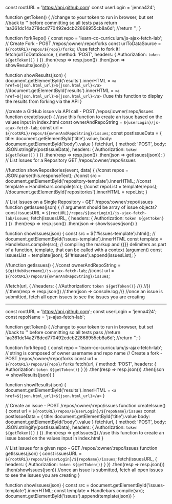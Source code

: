 const rootURL = 'https://api.github.com'
const userLogin = 'jenna424';

function getToken() {
  //change to your token to run in browser, but set
  //back to '' before committing so all tests pass
  return 'aa361dc14a278dcd770492edcb22868955cb8a6d';
  //return '';
}

function forkRepo() {
  const repo = 'learn-co-curriculum/js-ajax-fetch-lab';
  // Create Fork - POST /repos/:owner/:repo/forks
  const urlToDataSource = `${rootURL}/repos/${repo}/forks`;
  //use fetch to fork it!
  fetch(urlToDataSource, {
    method: 'POST',
    headers: {
      Authorization: `token ${getToken()}`
    }
  })
    .then(resp => resp.json())
    .then(json => showResults(json))
}

function showResults(json) {
  document.getElementById('results').innerHTML = `<a href=${json.html_url}>${json.html_url}</a>`
  //document.getElementById('results').innerHTML = `<a href=${json.html_url}>${json.html_url}</a>`
  //use this function to display the results from forking via the API
}

//create a GitHub issue via API call - POST /repos/:owner/:repo/issues
function createIssue() { //use this function to create an issue based on the values input in index.html
  const ownerAndRepoString = `${userLogin}/js-ajax-fetch-lab`;
  const url = `${rootURL}/repos/${ownerAndRepoString}/issues`;
  const postIssueData = {
    title: document.getElementById('title').value,
    body: document.getElementById('body').value
  }
  fetch(url, {
    method: 'POST',
    body: JSON.stringify(postIssueData),
    headers: {
      Authorization: `token ${getToken()}`
    }
  })
    .then(resp => resp.json())
    .then(json => getIssues(json));
}
// List Issues for a Repository GET /repos/:owner/:repo/issues

//function showRepositories(event, data) {
  //const repos = JSON.parse(this.responseText);
  //const src = document.getElementById('repository-template').innerHTML;
  //const template = Handlebars.compile(src);
  //const repoList = template(repos);
  //document.getElementById('repositories').innerHTML = repoList;
}

// List Issues on a Single Repository - GET /repos/:owner/:repo/issues
function getIssues(json) { // argument should be array of issue objects?
  const issuesURL = `${rootURL}/repos/${userLogin}/js-ajax-fetch-lab/issues`;
  fetch(issuesURL, {
    headers: {
      Authorization: `token ${getToken}`
    }
  })
    .then(resp => resp.json())
    .then(json => showIssues(json))
}

function showIssues(json) {
  const src = $('#issues-template').html(); // document.getElementById('issues-template').innerHTML
  const template = Handlebars.compile(src); // compiling the markup and {{}} delimiters as part of a function, template, that can be called with a context (argument)
  const issuesList = template(json);
  $('#issues').append(issuesList);
}

//function getIssues() {
  //const ownerAndRepoString = `${gitHubUsername}/js-ajax-fetch-lab`;
  //const url = `${rootURL}/repos/${ownerAndRepoString}/issues`;

  //fetch(url, {
    //headers: {
      //Authorization: `token ${getToken()}`
    //}
  //})
    //.then(resp => resp.json())
    //.then(json => console.log
//}
  //once an issue is submitted, fetch all open issues to see the issues you are creating

  ---
  const rootURL = 'https://api.github.com';
  const userLogin = 'jenna424';
  const repoName = 'js-ajax-fetch-lab';

  function getToken() {
    //change to your token to run in browser, but set
    //back to '' before committing so all tests pass
    //return 'aa361dc14a278dcd770492edcb22868955cb8a6d';
    //return '';
  }

  function forkRepo() {
    const repo = 'learn-co-curriculum/js-ajax-fetch-lab'; // string is composed of owner username and repo name
    // Create a fork - POST /repos/:owner/:repo/forks
    const url = `${rootURL}/repos/${repo}/forks`
    fetch(url, {
      method: 'POST',
      headers: {
        Authorization: `token ${getToken()}`
      }
    })
      .then(resp => resp.json())
      .then(json => showResults(json))
  }

  function showResults(json) {
    document.getElementById('results').innerHTML = `<a href=${json.html_url}>${json.html_url}</a>`
  }

  // Create an issue - POST /repos/:owner/:repo/issues
  function createIssue() {
    const url = `${rootURL}/repos/${userLogin}/${repoName}/issues`
    const postIssueData = {
      title: document.getElementById('title').value
      body: document.getElementById('body').value
    }
    fetch(url, {
      method: 'POST',
      body: JSON.stringify(postIssueData),
      headers: {
        Authorization: `token ${getToken()}`
      }
    })
      .then(resp => getIssues())
    //use this function to create an issue based on the values input in index.html
  }

  // List issues for a given repo - GET /repos/:owner/:repo/issues
  function getIssues(json) {
    const issuesURL = `${rootURL}/repos/${userLogin}/${repoName}/issues`;
    fetch(issuesURL, {
      headers: {
        Authorization: `token ${getToken()}`
      }
    })
      .then(resp => resp.json())
      .then(showIssues(json))
    //once an issue is submitted, fetch all open issues to see the issues you are creating
  }

  function showIssues(json) {
    const src = document.getElementById('issues-template').innerHTML;
    const template = Handlebars.compile(src);
    document.getElementById('issues').append(template(json))
  }

